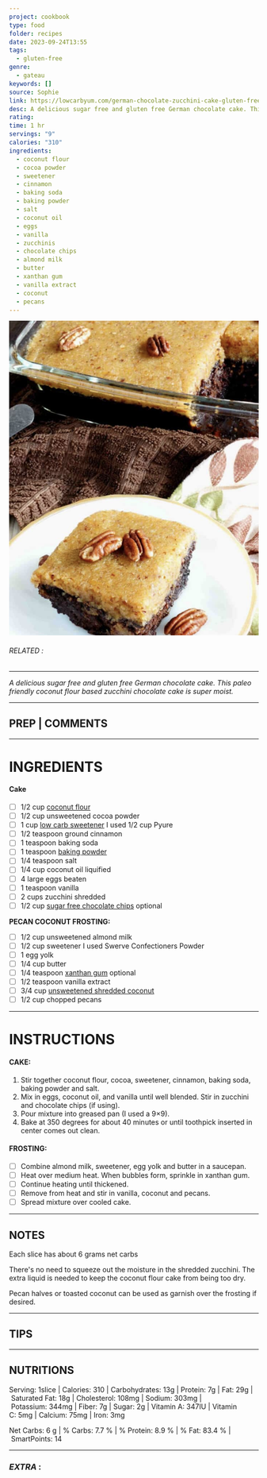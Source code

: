```yaml
---
project: cookbook
type: food
folder: recipes
date: 2023-09-24T13:55
tags:
  - gluten-free
genre:
  - gateau
keywords: []
source: Sophie
link: https://lowcarbyum.com/german-chocolate-zucchini-cake-gluten-free/?ck_subscriber_id=239674602
desc: A delicious sugar free and gluten free German chocolate cake. This paleo friendly coconut flour based zucchini chocolate cake is super moist.
rating: 
time: 1 hr
servings: "9"
calories: "310"
ingredients:
  - coconut flour
  - cocoa powder
  - sweetener
  - cinnamon
  - baking soda
  - baking powder
  - salt
  - coconut oil
  - eggs
  - vanilla
  - zucchinis
  - chocolate chips
  - almond milk
  - butter
  - xanthan gum
  - vanilla extract
  - coconut
  - pecans
---
```


![IMAGE](image_302.png)

###### *RELATED* : 
---
_A delicious sugar free and gluten free German chocolate cake. This paleo friendly coconut flour based zucchini chocolate cake is super moist._

---
## PREP | COMMENTS



---
# INGREDIENTS

#### Cake

- [ ] 1/2 cup [coconut flour](https://www.amazon.com/Bobs-Red-Mill-Organic-Coconut/dp/B00MFC5JVQ?tag=sugfrelowca0c-20)
- [ ] 1/2 cup unsweetened cocoa powder
- [ ] 1 cup [low carb sweetener](https://www.lakanto.com/collections/sales-title/products/lakanto-classic-sugar-free-sweetener-family-size-800g?aff=41) I used 1/2 cup Pyure
- [ ] 1/2 teaspoon ground cinnamon
- [ ] 1 teaspoon baking soda
- [ ] 1 teaspoon [baking powder](http://allnaturalideas.com/aluminum-and-grain-free-baking-powder/)
- [ ] 1/4 teaspoon salt
- [ ] 1/4 cup coconut oil liquified
- [ ] 4 large eggs beaten
- [ ] 1 teaspoon vanilla
- [ ] 2 cups zucchini shredded
- [ ] 1/2 cup [sugar free chocolate chips](https://lowcarbyum.com/homemade-sugar-free-chocolate-chips-in-chunks/) optional

**PECAN COCONUT FROSTING:**

- [ ] 1/2 cup unsweetened almond milk
- [ ] 1/2 cup sweetener I used Swerve Confectioners Powder
- [ ] 1 egg yolk
- [ ] 1/4 cup butter
- [ ] 1/4 teaspoon [xanthan gum](https://www.amazon.com/Xanthan-Gum-Gluten-Free-Dedicated/dp/B00IZDIMCM?tag=sugfrelowca0c-20) optional
- [ ] 1/2 teaspoon vanilla extract
- [ ] 3/4 cup [unsweetened shredded coconut](https://www.amazon.com/Bobs-Red-Mill-Shredded-Unsweetened/dp/B002YR7A9Q?tag=sugfrelowca0c-20)
- [ ] 1/2 cup chopped pecans

---
# INSTRUCTIONS

#### **CAKE:**

1. Stir together coconut flour, cocoa, sweetener, cinnamon, baking soda, baking powder and salt.
2. Mix in eggs, coconut oil, and vanilla until well blended. Stir in zucchini and chocolate chips (if using).
3. Pour mixture into greased pan (I used a 9×9).
4. Bake at 350 degrees for about 40 minutes or until toothpick inserted in center comes out clean.

#### **FROSTING:**

- [ ] Combine almond milk, sweetener, egg yolk and butter in a saucepan.
- [ ] Heat over medium heat. When bubbles form, sprinkle in xanthan gum.
- [ ] Continue heating until thickened.
- [ ] Remove from heat and stir in vanilla, coconut and pecans.
- [ ] Spread mixture over cooled cake.

---
## NOTES

Each slice has about 6 grams net carbs

There's no need to squeeze out the moisture in the shredded zucchini. The extra liquid is needed to keep the coconut flour cake from being too dry.

Pecan halves or toasted coconut can be used as garnish over the frosting if desired.

---
## TIPS



---
## NUTRITIONS

Serving: 1slice | Calories: 310 | Carbohydrates: 13g | Protein: 7g | Fat: 29g | Saturated Fat: 18g | Cholesterol: 108mg | Sodium: 303mg | Potassium: 344mg | Fiber: 7g | Sugar: 2g | Vitamin A: 347IU | Vitamin C: 5mg | Calcium: 75mg | Iron: 3mg

Net Carbs: 6 g | % Carbs: 7.7 % | % Protein: 8.9 % | % Fat: 83.4 % | SmartPoints: 14

---
### *EXTRA* :



